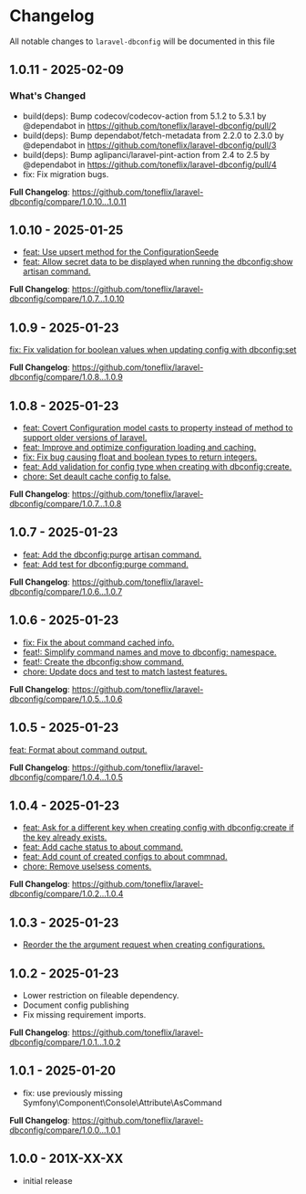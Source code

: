 # Changelog

All notable changes to `laravel-dbconfig` will be documented in this file

## 1.0.11 - 2025-02-09

### What's Changed

* build(deps): Bump codecov/codecov-action from 5.1.2 to 5.3.1 by @dependabot in https://github.com/toneflix/laravel-dbconfig/pull/2
* build(deps): Bump dependabot/fetch-metadata from 2.2.0 to 2.3.0 by @dependabot in https://github.com/toneflix/laravel-dbconfig/pull/3
* build(deps): Bump aglipanci/laravel-pint-action from 2.4 to 2.5 by @dependabot in https://github.com/toneflix/laravel-dbconfig/pull/4
* fix: Fix migration bugs.

**Full Changelog**: https://github.com/toneflix/laravel-dbconfig/compare/1.0.10...1.0.11

## 1.0.10 - 2025-01-25

- [feat: Use upsert method for the ConfigurationSeede](https://github.com/toneflix/laravel-dbconfig/commit/fc150633fac097e143003e85383db501ff89f8ed)
- [feat: Allow secret data to be displayed when running the dbconfig:show artisan command.](https://github.com/toneflix/laravel-dbconfig/commit/c104822126cb96b416b429506766ae0fb10d5c49)

**Full Changelog**: https://github.com/toneflix/laravel-dbconfig/compare/1.0.7...1.0.10

## 1.0.9 - 2025-01-23

[fix: Fix validation for boolean values when updating config with dbconfig:set](https://github.com/toneflix/laravel-dbconfig/commit/7728715d982496af7b638b435c46d06fe30db020)

**Full Changelog**: https://github.com/toneflix/laravel-dbconfig/compare/1.0.8...1.0.9

## 1.0.8 - 2025-01-23

- [feat: Covert Configuration model casts to property instead of method to support older versions of laravel.](https://github.com/toneflix/laravel-dbconfig/commit/efb6db3995b6f916e6bea3d03d7926b2d94db086)
- [feat: Improve and optimize configuration loading and caching.](https://github.com/toneflix/laravel-dbconfig/commit/1fac3b1a2fe88da6342348622b39eb48b79a00f6)
- [fix: Fix bug causing float and boolean types to return integers.](https://github.com/toneflix/laravel-dbconfig/commit/d106f8bba1942a468c809281ebade48014ce8dcb)
- [feat: Add validation for config type when creating with dbconfig:create.](https://github.com/toneflix/laravel-dbconfig/commit/a9cf4affa3594bb8187dbd37942600cca3ea45e4)
- [chore: Set deault cache config to false.](https://github.com/toneflix/laravel-dbconfig/commit/c769d9895d89d294a1ea484f1bc373febd3ddc77)

**Full Changelog**: https://github.com/toneflix/laravel-dbconfig/compare/1.0.7...1.0.8

## 1.0.7 - 2025-01-23

- [feat: Add the dbconfig:purge artisan command.](https://github.com/toneflix/laravel-dbconfig/commit/34f898471cb2ef3c1929d1459ff672e434b6bdc5)
- [feat: Add test for dbconfig:purge command.](https://github.com/toneflix/laravel-dbconfig/commit/ac2d034c2ad076200303d75c1b279db0fff506b4)

**Full Changelog**: https://github.com/toneflix/laravel-dbconfig/compare/1.0.6...1.0.7

## 1.0.6 - 2025-01-23

- [fix: Fix the about command cached info.](https://github.com/toneflix/laravel-dbconfig/commit/5f26b0db465bcdefe4a4cdbfb577b18a838728ec)
- [feat!: Simplify command names and move to dbconfig: namespace.](https://github.com/toneflix/laravel-dbconfig/commit/f2999d589628a83c1836bbacca525c1e5ab282c0)
- [feat!: Create the dbconfig:show command.](https://github.com/toneflix/laravel-dbconfig/commit/f2999d589628a83c1836bbacca525c1e5ab282c0)
- [chore: Update docs and test to match lastest features.](https://github.com/toneflix/laravel-dbconfig/commit/10861f703ff831def1513d7de4803c2217644eed)

**Full Changelog**: https://github.com/toneflix/laravel-dbconfig/compare/1.0.5...1.0.6

## 1.0.5 - 2025-01-23

[feat: Format about command output.](https://github.com/toneflix/laravel-dbconfig/commit/8348967e3a416a0fd656c521680ac6cdf1206648)

**Full Changelog**: https://github.com/toneflix/laravel-dbconfig/compare/1.0.4...1.0.5

## 1.0.4 - 2025-01-23

- [feat: Ask for a different key when creating config with dbconfig:create if the key already exists.](https://github.com/toneflix/laravel-dbconfig/commit/46df9ca706fa689733a381a1a7394f2d4682077e)
- [feat: Add cache status to about command.](https://github.com/toneflix/laravel-dbconfig/commit/3831b9b8caeb4fc3c4cccbf7175f3ebf6f199464)
- [feat: Add count of created configs to about commnad.](https://github.com/toneflix/laravel-dbconfig/commit/e3316ab791998d8924d84202835c8072948acd3a)
- [chore: Remove uselsess coments.](https://github.com/toneflix/laravel-dbconfig/commit/12b90bb48ac9e9e977aba76e76ba24bd2529ced6)

**Full Changelog**: https://github.com/toneflix/laravel-dbconfig/compare/1.0.2...1.0.4

## 1.0.3 - 2025-01-23

- [Reorder the the argument request when creating configurations.](https://github.com/toneflix/laravel-dbconfig/commit/bdee2ee7592db05b64dd45a9bc01221519682409)

## 1.0.2 - 2025-01-23

- Lower restriction on fileable dependency.
- Document config publishing
- Fix missing requirement imports.

**Full Changelog**: https://github.com/toneflix/laravel-dbconfig/compare/1.0.1...1.0.2

## 1.0.1 - 2025-01-20

- fix: use previously missing Symfony\Component\Console\Attribute\AsCommand

**Full Changelog**: https://github.com/toneflix/laravel-dbconfig/compare/1.0.0...1.0.1

## 1.0.0 - 201X-XX-XX

- initial release
